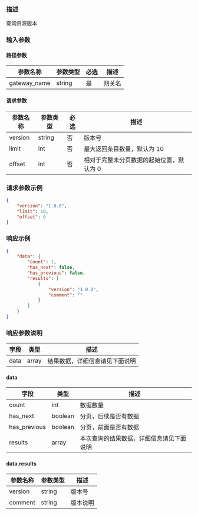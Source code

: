 ### 描述

查询资源版本

### 输入参数

#### 路径参数

| 参数名称         | 参数类型 | 必选 | 描述   |
|--------------| -------- | ---- | ------ |
| gateway_name | string   | 是   | 网关名 |

#### 请求参数

| 参数名称 | 参数类型 | 必选 | 描述                                     |
| -------- | -------- | ---- | ---------------------------------------- |
| version  | string   | 否   | 版本号                                   |
| limit    | int      | 否   | 最大返回条目数量，默认为 10              |
| offset   | int      | 否   | 相对于完整未分页数据的起始位置，默认为 0 |

### 请求参数示例

```json
{
    "version": "1.0.0",
    "limit": 10,
    "offset": 0
}
```


### 响应示例

```json
{
    "data": {
        "count": 1,
        "has_next": false,
        "has_previous": false,
        "results": [
            {
                "version": "1.0.0",
                "comment": ""
            }
        ]
    }
}
```

### 响应参数说明

| 字段    | 类型   | 描述                               |
| ------- | ------ | ---------------------------------- |
| data    | array  | 结果数据，详细信息请见下面说明     |

#### data

| 字段         | 类型    | 描述                                     |
| ------------ | ------- | ---------------------------------------- |
| count        | int     | 数据数量                                 |
| has_next     | boolean | 分页，后续是否有数据                     |
| has_previous | boolean | 分页，前面是否有数据                     |
| results      | array   | 本次查询的结果数据，详细信息请见下面说明 |

#### data.results

| 参数名称 | 参数类型 | 描述     |
| -------- | -------- | -------- |
| version  | string   | 版本号   |
| comment  | string   | 版本说明 |
